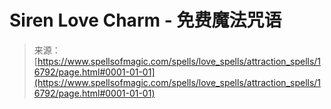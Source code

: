 <!--yml

category: 未分类

date: 2024-06-12 18:57:31

-->

# Siren Love Charm - 免费魔法咒语

> 来源：[https://www.spellsofmagic.com/spells/love_spells/attraction_spells/16792/page.html#0001-01-01](https://www.spellsofmagic.com/spells/love_spells/attraction_spells/16792/page.html#0001-01-01)
